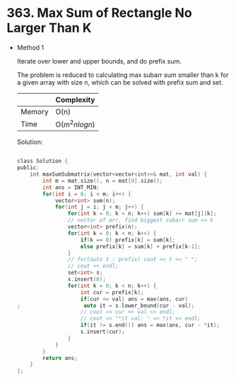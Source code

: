 # 363. Max Sum of Rectangle No Larger Than K 
- Method 1

    Iterate over lower and upper bounds, and do prefix sum.

    The problem is reduced to calculating max subarr sum smaller than k for a given array with size n, which can be solved with prefix sum and set.

    | |   Complexity  |
    | ----------- | ----------- | 
    |  Memory     | O(n) | 
    |      Time       |  O($m^2nlogn$) | 


    Solution:

    ``` h

    class Solution {
    public:
        int maxSumSubmatrix(vector<vector<int>>& mat, int val) {
            int m = mat.size(), n = mat[0].size();
            int ans = INT_MIN;
            for(int i = 0; i < m; i++) {
                vector<int> sum(n);
                for(int j = i; j < m; j++) {
                    for(int k = 0; k < n; k++) sum[k] += mat[j][k];
                    // vector of arr, find biggest subarr sum <= k
                    vector<int> prefix(n);
                    for(int k = 0; k < n; k++) {
                        if(k == 0) prefix[k] = sum[k];
                        else prefix[k] = sum[k] + prefix[k-1];
                    }
                    // for(auto t : prefix) cout << t << " ";
                    // cout << endl;
                    set<int> s;
                    s.insert(0);
                    for(int k = 0; k < n; k++) {
                        int cur = prefix[k];
                        if(cur <= val) ans = max(ans, cur)
    ;                    auto it = s.lower_bound(cur - val);
                        // cout << cur << val << endl;
                        // cout << "*it val: " << *it << endl;
                        if(it != s.end()) ans = max(ans, cur - *it);
                        s.insert(cur);
                    }
                }
            }
            return ans;
        }
    };

    ```

<!-- - Method 2

    This is another method.

    | |   Complexity  |
    | ----------- | ----------- | 
    |  Memory     | O(n) | 
    |      Time       |  O(n) | 


    Solution:

    ``` h



    ```

- Additional Knowledge:
       
    Here are some additional knowledge.



<br> -->